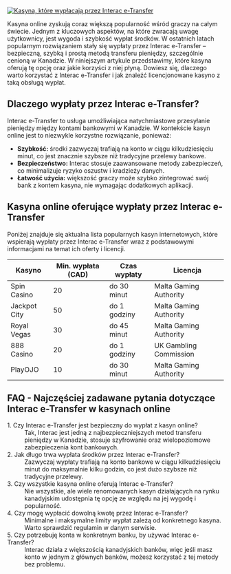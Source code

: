 [![Kasyna, które wypłacają przez Interac e-Transfer](https://123-caf.pages.dev/gitsignup.png)](https://vrmoo.ru/Bt82HjjY)

<p>Kasyna online zyskują coraz większą popularność wśród graczy na całym świecie. Jednym z kluczowych aspektów, na które zwracają uwagę użytkownicy, jest wygoda i szybkość wypłat środków. W ostatnich latach popularnym rozwiązaniem stały się wypłaty przez Interac e-Transfer – bezpieczną, szybką i prostą metodą transferu pieniędzy, szczególnie cenioną w Kanadzie. W niniejszym artykule przedstawimy, które kasyna oferują tę opcję oraz jakie korzyści z niej płyną. Dowiesz się, dlaczego warto korzystać z Interac e-Transfer i jak znaleźć licencjonowane kasyno z taką obsługą wypłat.</p>  <h2>Dlaczego wypłaty przez Interac e-Transfer?</h2> <p>Interac e-Transfer to usługa umożliwiająca natychmiastowe przesyłanie pieniędzy między kontami bankowymi w Kanadzie. W kontekście kasyn online jest to niezwykle korzystne rozwiązanie, ponieważ:</p> <ul> <li><strong>Szybkość:</strong> środki zazwyczaj trafiają na konto w ciągu kilkudziesięciu minut, co jest znacznie szybsze niż tradycyjne przelewy bankowe.</li> <li><strong>Bezpieczeństwo:</strong> Interac stosuje zaawansowane metody zabezpieczeń, co minimalizuje ryzyko oszustw i kradzieży danych.</li> <li><strong>Łatwość użycia:</strong> większość graczy może szybko zintegrować swój bank z kontem kasyna, nie wymagając dodatkowych aplikacji.</li> </ul>  <h2>Kasyna online oferujące wypłaty przez Interac e-Transfer</h2> <p>Poniżej znajduje się aktualna lista popularnych kasyn internetowych, które wspierają wypłaty przez Interac e-Transfer wraz z podstawowymi informacjami na temat ich oferty i licencji.</p>  <table>   <thead>     <tr>       <th>Kasyno</th>       <th>Min. wypłata (CAD)</th>       <th>Czas wypłaty</th>       <th>Licencja</th>     </tr>   </thead>   <tbody>     <tr>       <td>Spin Casino</td>       <td>20</td>       <td>do 30 minut</td>       <td>Malta Gaming Authority</td>     </tr>     <tr>       <td>Jackpot City</td>       <td>50</td>       <td>do 1 godziny</td>       <td>Malta Gaming Authority</td>     </tr>     <tr>       <td>Royal Vegas</td>       <td>30</td>       <td>do 45 minut</td>       <td>Malta Gaming Authority</td>     </tr>     <tr>       <td>888 Casino</td>       <td>20</td>       <td>do 1 godziny</td>       <td>UK Gambling Commission</td>     </tr>     <tr>       <td>PlayOJO</td>       <td>10</td>       <td>do 30 minut</td>       <td>Malta Gaming Authority</td>     </tr>   </tbody> </table>  <h2>FAQ - Najczęściej zadawane pytania dotyczące Interac e-Transfer w kasynach online</h2> <dl>   <dt>1. Czy Interac e-Transfer jest bezpieczny do wypłat z kasyn online?</dt>   <dd>Tak, Interac jest jedną z najbezpieczniejszych metod transferu pieniędzy w Kanadzie, stosuje szyfrowanie oraz wielopoziomowe zabezpieczenia kont bankowych.</dd>    <dt>2. Jak długo trwa wypłata środków przez Interac e-Transfer?</dt>   <dd>Zazwyczaj wypłaty trafiają na konto bankowe w ciągu kilkudziesięciu minut do maksymalnie kilku godzin, co jest dużo szybsze niż tradycyjne przelewy.</dd>    <dt>3. Czy wszystkie kasyna online oferują Interac e-Transfer?</dt>   <dd>Nie wszystkie, ale wiele renomowanych kasyn działających na rynku kanadyjskim udostępnia tę opcję ze względu na jej wygodę i popularność.</dd>    <dt>4. Czy mogę wypłacić dowolną kwotę przez Interac e-Transfer?</dt>   <dd>Minimalne i maksymalne limity wypłat zależą od konkretnego kasyna. Warto sprawdzić regulamin w danym serwisie.</dd>    <dt>5. Czy potrzebuję konta w konkretnym banku, by używać Interac e-Transfer?</dt>   <dd>Interac działa z większością kanadyjskich banków, więc jeśli masz konto w jednym z głównych banków, możesz korzystać z tej metody bez problemu.</dd> </dl>